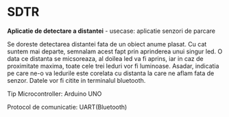 # SDTR
**Aplicatie de detectare a distantei** - usecase: aplicatie senzori de parcare

Se doreste detectarea distantei fata de un obiect anume plasat. Cu cat suntem mai departe, semnalam acest fapt prin aprinderea unui singur led. O data ce distanta se micsoreaza, al doilea led va fi aprins, iar in caz de proximitate maxima, toate cele trei leduri vor fi luminoase. Asadar, indicatia pe care ne-o va ledurile este corelata cu distanta la care ne aflam fata de senzor. Datele vor fi citite in terminalul bluetooth. 

Tip Microcontroller: Arduino UNO

Protocol de comunicatie: UART(Bluetooth)
